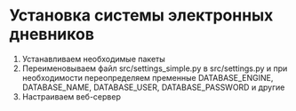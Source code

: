 # Установка системы электронных дневников #

  1. Устанавливаем необходимые пакеты
  1. Переименовываем файл src/settings\_simple.py в src/settings.py и при необходимости переопределяем пременные DATABASE\_ENGINE, DATABASE\_NAME, DATABASE\_USER, DATABASE\_PASSWORD и другие
  1. Настраиваем веб-сервер